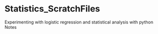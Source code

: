 # Statistics_ScratchFiles
Experimenting with logistic regression and statistical analysis with python
Notes 
